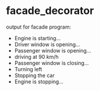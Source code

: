 # facade_decorator

output for facade program:
* Engine is starting...
* Driver window is opening...
* Passenger window is opening...
* driving at 90 km/h
* Passenger window is closing...
* Turning left
* Stopping the car
* Engine is stopping...
